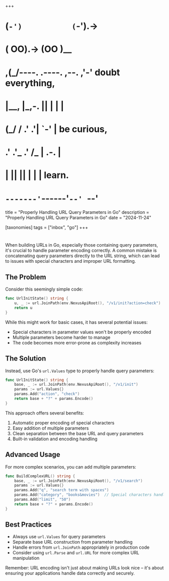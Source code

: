 +++
#   (`-')           (`-').->
#   ( OO).->        (OO )__
# ,(_/----. .----. ,--. ,'-' doubt everything,
# |__,    |\_,-.  ||  | |  |
#  (_/   /    .' .'|  `-'  | be curious,
#  .'  .'_  .'  /_ |  .-.  |
# |       ||      ||  | |  | learn.
# `-------'`------'`--' `--'

title = "Properly Handling URL Query Parameters in Go"
description = "Properly Handling URL Query Parameters in Go"
date = "2024-11-24"

[taxonomies]
tags = ["inbox", "go"]
+++


# 

When building URLs in Go, especially those containing query parameters, it's crucial to handle parameter encoding correctly. A common mistake is concatenating query parameters directly to the URL string, which can lead to issues with special characters and improper URL formatting.

## The Problem

Consider this seemingly simple code:

```go
func UrlInitState() string {
    u, _ := url.JoinPath(env.NexusApiRoot(), "/v1/init?action=check")
    return u
}
```

While this might work for basic cases, it has several potential issues:
- Special characters in parameter values won't be properly encoded
- Multiple parameters become harder to manage
- The code becomes more error-prone as complexity increases

## The Solution

Instead, use Go's `url.Values` type to properly handle query parameters:

```go
func UrlInitState() string {
    base, _ := url.JoinPath(env.NexusApiRoot(), "/v1/init")
    params := url.Values{}
    params.Add("action", "check")
    return base + "?" + params.Encode()
}
```

This approach offers several benefits:
1. Automatic proper encoding of special characters
2. Easy addition of multiple parameters
3. Clean separation between the base URL and query parameters
4. Built-in validation and encoding handling

## Advanced Usage

For more complex scenarios, you can add multiple parameters:

```go
func BuildComplexURL() string {
    base, _ := url.JoinPath(env.NexusApiRoot(), "/v1/search")
    params := url.Values{}
    params.Add("q", "search term with spaces")
    params.Add("category", "books&movies")  // Special characters handled automatically
    params.Add("limit", "50")
    return base + "?" + params.Encode()
}
```

## Best Practices
- Always use `url.Values` for query parameters
- Separate base URL construction from parameter handling
- Handle errors from `url.JoinPath` appropriately in production code
- Consider using `url.Parse` and `url.URL` for more complex URL manipulation

Remember: URL encoding isn't just about making URLs look nice – it's about ensuring your applications handle data correctly and securely.
